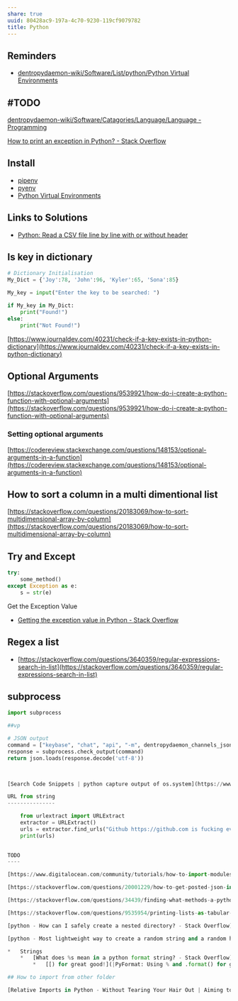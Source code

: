 ```yaml
---
share: true
uuid: 80428ac9-197a-4c70-9230-119cf9079782
title: Python
---
```

## Reminders

* [dentropydaemon-wiki/Software/List/python/Python Virtual Environments](/undefined)

## #TODO

[dentropydaemon-wiki/Software/Catagories/Language/Language - Programming](/undefined)

[How to print an exception in Python? - Stack Overflow](https://stackoverflow.com/questions/1483429/how-to-print-an-exception-in-python)

## Install

* [pipenv](/e4d41502-ba24-43a6-a303-c00ab94f9d2e)
* [pyenv](/687bbe1e-57b1-4cc6-a44e-e4f470319f11)
* [Python Virtual Environments](/f56d0381-aed6-47cf-937f-07cc97dc51ad)

## Links to Solutions

*   [Python: Read a CSV file line by line with or without header](https://thispointer.com/python-read-a-csv-file-line-by-line-with-or-without-header/)

## Is key in dictionary

``` python
# Dictionary Initialisation
My_Dict = {'Joy':78, 'John':96, 'Kyler':65, 'Sona':85}

My_key = input("Enter the key to be searched: ")

if My_key in My_Dict:
    print("Found!")
else:
    print("Not Found!")
```
    

[https://www.journaldev.com/40231/check-if-a-key-exists-in-python-dictionary](https://www.journaldev.com/40231/check-if-a-key-exists-in-python-dictionary)

## Optional Arguments

[https://stackoverflow.com/questions/9539921/how-do-i-create-a-python-function-with-optional-arguments](https://stackoverflow.com/questions/9539921/how-do-i-create-a-python-function-with-optional-arguments)

### Setting optional arguments

[https://codereview.stackexchange.com/questions/148153/optional-arguments-in-a-function](https://codereview.stackexchange.com/questions/148153/optional-arguments-in-a-function)

## How to sort a column in a multi dimentional list

[https://stackoverflow.com/questions/20183069/how-to-sort-multidimensional-array-by-column](https://stackoverflow.com/questions/20183069/how-to-sort-multidimensional-array-by-column)

## Try and Except

``` python
try:
    some_method()
except Exception as e:
    s = str(e)
```

Get the Exception Value

* [Getting the exception value in Python - Stack Overflow](https://stackoverflow.com/questions/4308182/getting-the-exception-value-in-python)

## Regex a list


*   [https://stackoverflow.com/questions/3640359/regular-expressions-search-in-list](https://stackoverflow.com/questions/3640359/regular-expressions-search-in-list)

## subprocess

``` python
import subprocess

##vp

# JSON output
command = ["keybase", "chat", "api", "-m", dentropydaemon_channels_json]
response = subprocess.check_output(command)
return json.loads(response.decode('utf-8'))
    


[Search Code Snippets | python capture output of os.system](https://www.codegrepper.com/search.php?answer_removed=1&q=python%20capture%20output%20of%20os.system)

URL from string
---------------

    from urlextract import URLExtract
    extractor = URLExtract()
    urls = extractor.find_urls("Github https://github.com is fucking evil")
    print(urls)
    

TODO
----

[https://www.digitalocean.com/community/tutorials/how-to-import-modules-in-python-3](https://www.digitalocean.com/community/tutorials/how-to-import-modules-in-python-3)

[https://stackoverflow.com/questions/20001229/how-to-get-posted-json-in-flask](https://stackoverflow.com/questions/20001229/how-to-get-posted-json-in-flask)

[https://stackoverflow.com/questions/34439/finding-what-methods-a-python-object-has](https://stackoverflow.com/questions/34439/finding-what-methods-a-python-object-has)

[https://stackoverflow.com/questions/9535954/printing-lists-as-tabular-data](https://stackoverflow.com/questions/9535954/printing-lists-as-tabular-data)

[python - How can I safely create a nested directory? - Stack Overflow](https://stackoverflow.com/questions/273192/how-can-i-safely-create-a-nested-directory)

[python - Most lightweight way to create a random string and a random hexadecimal number - Stack Overflow](https://stackoverflow.com/questions/2782229/most-lightweight-way-to-create-a-random-string-and-a-random-hexadecimal-number)

*   Strings
    *   [What does %s mean in a python format string? - Stack Overflow](https://stackoverflow.com/questions/997797/what-does-s-mean-in-a-python-format-string)
        *   [[) for great good!](|PyFormat: Using % and .format() for great good!]]%20for%20great%20good!)%20for%20great%20good!)%20for%20great%20good!)%20for%20great%20good!)%20for%20great%20good!)%20for%20great%20good!)

## How to import from other folder

[Relative Imports in Python - Without Tearing Your Hair Out | Aiming to Misbehave](https://gideonbrimleaf.github.io/2021/01/26/relative-imports-python.html)